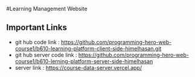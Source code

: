 #Learning Management Website

## Important Links

- git hub code link : https://github.com/programming-hero-web-course1/b610-learning-platform-client-side-himelhasan.git
- git hub server code link : https://github.com/programming-hero-web-course1/b610-lerning-platform-server-side-himelhasan
- server link : https://course-data-server.vercel.app/
